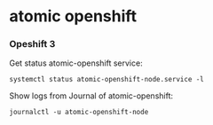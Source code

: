 # atomic openshift

### Opeshift 3

Get status atomic-openshift service:
```
systemctl status atomic-openshift-node.service -l
```

Show logs from Journal of atomic-openshift:
```
journalctl -u atomic-openshift-node
```
